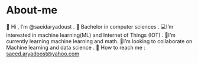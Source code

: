 # About-me
👋 Hi , I’m @saeidaryadoust .
🍦 Bachelor in computer sciences .
💻I’m interested in machine learning(ML) and Internet of Things (IOT) .
🔅I’m currently learning machine learning and math.
🍅I’m looking to collaborate on Machine learning and data science .
📑 How to reach me : saeed.aryadoost@yahoo.com
